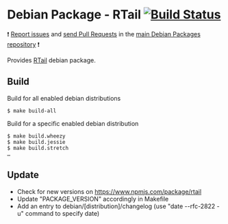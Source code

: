 # Debian Package - RTail [![Build Status](https://travis-ci.org/manala/debian-package-rtail.svg?branch=master)](https://travis-ci.org/manala/debian-package-rtail)

:exclamation: [Report issues](https://github.com/manala/debian-packages/issues) and [send Pull Requests](https://github.com/manala/debian-packages/pulls) in the [main Debian Packages repository](https://github.com/manala/debian-packages) :exclamation:

Provides [RTail](http://rtail.org/) debian package.

## Build

Build for all enabled debian distributions

```
$ make build-all
```

Build for a specific enabled debian distribution

```
$ make build.wheezy
$ make build.jessie
$ make build.stretch
…
```

## Update

* Check for new versions on https://www.npmjs.com/package/rtail
* Update "PACKAGE_VERSION" accordingly in Makefile
* Add an entry to debian/[distribution]/changelog (use "date --rfc-2822 -u" command to specify date)
